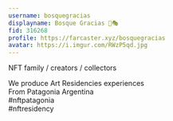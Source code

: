 ```yaml
---
username: bosquegracias
displayname: Bosque Gracias 🎩🎭
fid: 316268
profile: https://farcaster.xyz/bosquegracias
avatar: https://i.imgur.com/RWzP5qd.jpg
---
```

NFT family / creators / collectors  
  
We produce Art Residencies experiences  
From Patagonia Argentina  
#nftpatagonia  
#nftresidency  
